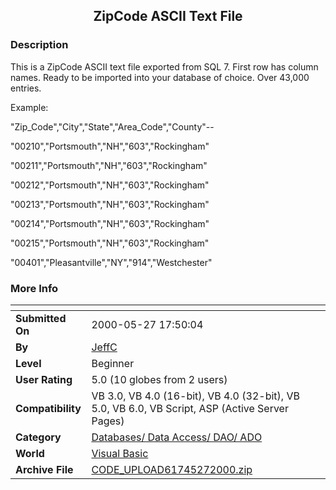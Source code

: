 ﻿<div align="center">

## ZipCode ASCII Text File


</div>

### Description

This is a ZipCode ASCII text file exported from SQL 7. First row has column names. Ready to be imported into your database of choice. Over 43,000 entries.

Example:

"Zip_Code","City","State","Area_Code","County"--

"00210","Portsmouth","NH","603","Rockingham"

"00211","Portsmouth","NH","603","Rockingham"

"00212","Portsmouth","NH","603","Rockingham"

"00213","Portsmouth","NH","603","Rockingham"

"00214","Portsmouth","NH","603","Rockingham"

"00215","Portsmouth","NH","603","Rockingham"

"00401","Pleasantville","NY","914","Westchester"
 
### More Info
 


<span>             |<span>
---                |---
**Submitted On**   |2000-05-27 17:50:04
**By**             |[JeffC](https://github.com/Planet-Source-Code/PSCIndex/blob/master/ByAuthor/jeffc.md)
**Level**          |Beginner
**User Rating**    |5.0 (10 globes from 2 users)
**Compatibility**  |VB 3\.0, VB 4\.0 \(16\-bit\), VB 4\.0 \(32\-bit\), VB 5\.0, VB 6\.0, VB Script, ASP \(Active Server Pages\) 
**Category**       |[Databases/ Data Access/ DAO/ ADO](https://github.com/Planet-Source-Code/PSCIndex/blob/master/ByCategory/databases-data-access-dao-ado__1-6.md)
**World**          |[Visual Basic](https://github.com/Planet-Source-Code/PSCIndex/blob/master/ByWorld/visual-basic.md)
**Archive File**   |[CODE\_UPLOAD61745272000\.zip](https://github.com/Planet-Source-Code/jeffc-zipcode-ascii-text-file__1-8412/archive/master.zip)








